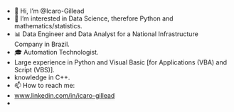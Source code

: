 - 👋 Hi, I’m @Icaro-Gillead
- 👀 I’m interested in Data Science, therefore Python and mathematics/statistics.
- 📊 Data Engineer and Data Analyst for a National Infrastructure Company in Brazil.
- 🎓 Automation Technologist.
- Large experience in Python and Visual Basic [for Applications (VBA) and Script (VBS)].
- knowledge in C++.
- 📫 How to reach me:
- www.linkedin.com/in/icaro-gillead
- 

<!---
Icaro-Gillead/Icaro-Gillead is a ✨ special ✨ repository because its `README.md` (this file) appears on your GitHub profile.
You can click the Preview link to take a look at your changes.
--->
